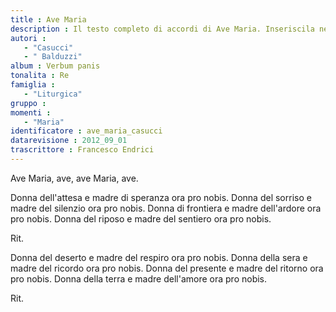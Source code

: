 ```yaml
--- 
title : Ave Maria
description : Il testo completo di accordi di Ave Maria. Inseriscila nel tuo canzoniere!
autori : 
   - "Casucci"
   - " Balduzzi"
album : Verbum panis
tonalita : Re
famiglia : 
   - "Liturgica"
gruppo : 
momenti : 
   - "Maria"
identificatore : ave_maria_casucci
datarevisione : 2012_09_01
trascrittore : Francesco Endrici
--- 
```




 


Ave Maria,  ave, 
ave Maria,  ave. 


Donna dell'attesa e madre di speranza
ora pro nobis.
Donna del sorriso e madre del silenzio
ora pro nobis.
Donna di frontiera e madre dell'ardore
ora pro nobis.
Donna del riposo e madre del sentiero
ora pro nobis.


Rit. 


Donna del deserto e madre del respiro
ora pro nobis.
Donna della sera e madre del ricordo
ora pro nobis.
Donna del presente e madre del ritorno
ora pro nobis.
Donna della terra e madre dell'amore
ora pro nobis.


Rit. 


